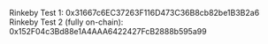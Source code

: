 Rinkeby Test 1: 0x31667c6EC37263F116D473C36B8cb82be1B3B2a6
Rinkeby Test 2 (fully on-chain): 0x152F04c3Bd88e1A4AAA6422427FcB2888b595a99